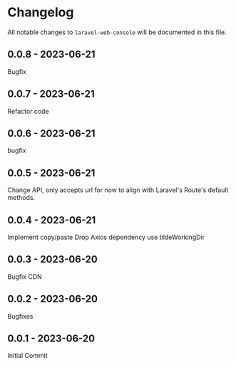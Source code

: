 # Changelog

All notable changes to `laravel-web-console` will be documented in this file.

## 0.0.8 - 2023-06-21

Bugfix

## 0.0.7 - 2023-06-21

Refactor code

## 0.0.6 - 2023-06-21

bugfix

## 0.0.5 - 2023-06-21

Change API, only accepts url for now to align with Laravel's Route's default methods.

## 0.0.4 - 2023-06-21

Implement copy/paste
Drop Axios dependency
use tildeWorkingDir

## 0.0.3 - 2023-06-20

Bugfix CDN

## 0.0.2 - 2023-06-20

Bugfixes

## 0.0.1 - 2023-06-20

Initial Commit
